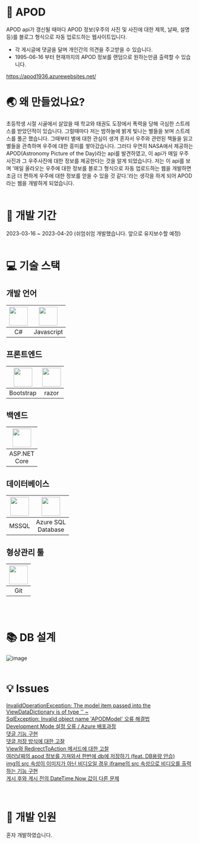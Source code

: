 # 🌌 APOD
APOD api가 갱신될 때마다 APOD 정보(우주의 사진 및 사진에 대한 제목, 날짜, 설명 등)를 블로그 형식으로 자동 업로드하는 웹사이트입니다.
* 각 게시글에 댓글을 달며 개인간의 의견을 주고받을 수 있습니다.
* 1995-06-16 부터 현재까지의 APOD 정보를 랜덤으로 원하는만큼 출력할 수 있습니다.

https://apod1936.azurewebsites.net/
<br />

# 🌏 왜 만들었나요?
초등학생 시절 시골에서 살았을 때 학교와 태권도 도장에서 폭력을 당해 극심한 스트레스를 받았던적이 있습니다.
그럴때마다 저는 밤하늘에 밝게 빛나는 별들을 보며 스트레스를 풀곤 했습니다.
그때부터 별에 대한 관심이 생겨 혼자서 우주와 관련된 책들을 읽고 별들을 관측하며 우주에 대한 흥미를 쌓아갔습니다.
그러다 우연히 NASA애서 제공하는 APOD(Astronomy Picture of the Day)라는 api를 발견하였고, 이 api가 매일 우주사진과 그 우주사진에 대한 정보를 제공한다는 것을 알게 되었습니다.
저는 이 api를 보며 '매일 올라오는 우주에 대한 정보를 블로그 형식으로 자동 업로드하는 웹을 개발하면 조금 더 편하게 우주에 대한 정보를 얻을 수 있을 것 같다.'라는 생각을 하게 되어 APOD라는 웹을 개발하게 되었습니다.
<br />
<br />

# 📅 개발 기간
2023-03-16 ~ 2023-04-20 (쉬엄쉬엄 개발했습니다. 앞으로 유지보수할 예정)
<br />
<br />

# 💻 기술 스택
## 개발 언어
|<img src="https://user-images.githubusercontent.com/53690235/233387883-f05c0589-3f6e-4e6d-a3e9-ce31ac8deebc.png" width="50" height="50" />|<img src="https://user-images.githubusercontent.com/53690235/233387978-f454625b-6b12-449d-9f78-2efdbf6cf762.png" width="50" height="50" />|
|:---:|:---:|
|C#|Javascript|
## 프론트엔드
|<img src="https://user-images.githubusercontent.com/53690235/233388491-f21ba331-5dd9-41b6-9cf9-1da81ccc0f63.png" width="50" height="50" />|<img src="https://user-images.githubusercontent.com/53690235/233399068-02784351-26df-4724-b3af-b95c7a1a29fb.png" width="50" height="50" />|
|:---:|:---:|
|Bootstrap|razor|
## 백엔드
|<img src="https://user-images.githubusercontent.com/53690235/233393030-60cb263a-3a72-4307-8fd6-a99ffb43523b.png" width="50" height="50" />|
|:---:|
|ASP.NET <br/>Core|
## 데이터베이스
|<img src="https://user-images.githubusercontent.com/53690235/233382541-80335065-eddd-48f0-aef0-78865908f552.png" width="50" height="50" />|<img src="https://user-images.githubusercontent.com/53690235/233384512-ca8bc9ce-9546-4c82-8b5f-ce31d99a7146.png" width="50" height="50" />|
|:---:|:---:|
|MSSQL|Azure SQL <br /> Database|
## 형상관리 툴
|<img src="https://user-images.githubusercontent.com/53690235/233397733-4aebe3b5-2433-43ba-84a2-4aebb7bf0551.png" width="50" height="50" />|
|:---:|
|Git|
<br />
<br />

# 📚 DB 설계
![image](https://user-images.githubusercontent.com/53690235/233400752-4c89945a-0320-47ea-9d45-9fe88caa33e9.png)
<br />
<br />

# 💡 Issues
[InvalidOperationException: The model item passed into the ViewDataDictionary is of type '' ~](https://dong1936.tistory.com/34) <br />
[SqlException: Invalid object name 'APODModel' 오류 해결법](https://dong1936.tistory.com/35) <br />
[Development Mode 설정 오류 / Azure 배포과정](https://dong1936.tistory.com/37) <br />
[댓글 기능 구현](https://dong1936.tistory.com/46) <br />
[댓글 저장 방식에 대한 고찰](https://dong1936.tistory.com/47) <br />
[View와 RedirectToAction 메서드에 대한 고찰](https://dong1936.tistory.com/48) <br />
[여러날짜의 apod 정보를 가져와서 한번에 db에 저장하기 (feat. DB용량 안습)](https://dong1936.tistory.com/49) <br />
[img의 src 속성이 이미지가 아닌 비디오일 경우 iframe의 src 속성으로 비디오를 출력하는 기능 구현](https://dong1936.tistory.com/51) <br />
[게시 후와 게시 전의 DateTime.Now 값이 다른 문제](https://dong1936.tistory.com/52) <br />
<br />
<br />

# 🧑 개발 인원
혼자 개발하였습니다.
